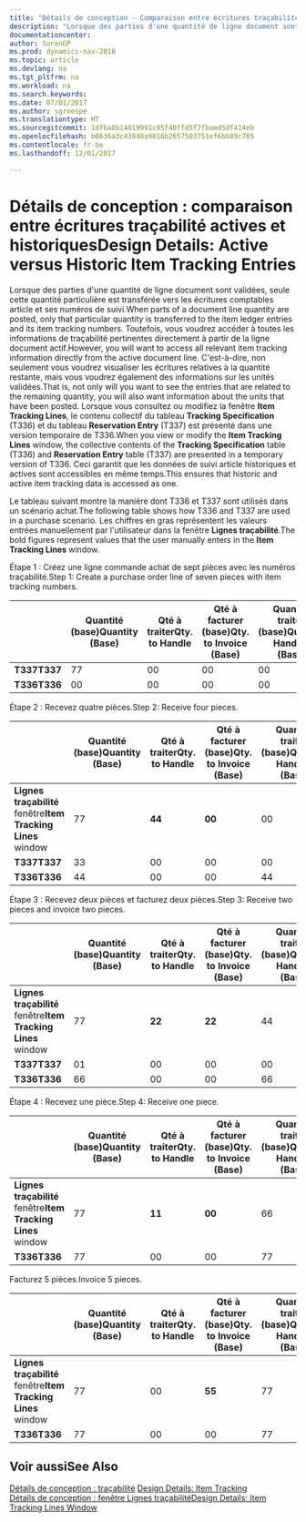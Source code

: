 ```yaml
---
title: "Détails de conception - Comparaison entre écritures traçabilité actives et historiques"
description: "Lorsque des parties d'une quantité de ligne document sont validées, seule cette quantité particulière est transférée vers les écritures comptables article et ses numéros de suivi. Toutefois, vous voudrez accéder à toutes les informations de traçabilité pertinentes directement à partir de la ligne document actif. C'est-à-dire, non seulement vous voudrez visualiser les écritures relatives à la quantité restante, mais vous voudrez également des informations sur les unités validées. Lorsque vous consultez ou modifiez la fenêtre **Lignes traçabilité**, le contenu collectif du tableau **Spécification traçabilité** (T336) et du tableau **Ecriture réservation** (T337) est présenté dans une version temporaire de T336. Ceci garantit que les données de suivi article historiques et actives sont accessibles en même temps."
documentationcenter: 
author: SorenGP
ms.prod: dynamics-nav-2018
ms.topic: article
ms.devlang: na
ms.tgt_pltfrm: na
ms.workload: na
ms.search.keywords: 
ms.date: 07/01/2017
ms.author: sgroespe
ms.translationtype: HT
ms.sourcegitcommit: 1dfba8b14019991c95f40ffd5f7fbaed5df414eb
ms.openlocfilehash: b0636a3c43848a9016b2657503751ef6bb89c705
ms.contentlocale: fr-be
ms.lasthandoff: 12/01/2017

---
```

# <a name="design-details-active-versus-historic-item-tracking-entries"></a><span data-ttu-id="a720b-107">Détails de conception : comparaison entre écritures traçabilité actives et historiques</span><span class="sxs-lookup"><span data-stu-id="a720b-107">Design Details: Active versus Historic Item Tracking Entries</span></span>
<span data-ttu-id="a720b-108">Lorsque des parties d'une quantité de ligne document sont validées, seule cette quantité particulière est transférée vers les écritures comptables article et ses numéros de suivi.</span><span class="sxs-lookup"><span data-stu-id="a720b-108">When parts of a document line quantity are posted, only that particular quantity is transferred to the item ledger entries and its item tracking numbers.</span></span> <span data-ttu-id="a720b-109">Toutefois, vous voudrez accéder à toutes les informations de traçabilité pertinentes directement à partir de la ligne document actif.</span><span class="sxs-lookup"><span data-stu-id="a720b-109">However, you will want to access all relevant item tracking information directly from the active document line.</span></span> <span data-ttu-id="a720b-110">C'est-à-dire, non seulement vous voudrez visualiser les écritures relatives à la quantité restante, mais vous voudrez également des informations sur les unités validées.</span><span class="sxs-lookup"><span data-stu-id="a720b-110">That is, not only will you want to see the entries that are related to the remaining quantity, you will also want information about the units that have been posted.</span></span> <span data-ttu-id="a720b-111">Lorsque vous consultez ou modifiez la fenêtre **Item Tracking Lines**, le contenu collectif du tableau **Tracking Specification** (T336) et du tableau **Reservation Entry** (T337) est présenté dans une version temporaire de T336.</span><span class="sxs-lookup"><span data-stu-id="a720b-111">When you view or modify the **Item Tracking Lines** window, the collective contents of the **Tracking Specification** table (T336) and **Reservation Entry** table (T337) are presented in a temporary version of T336.</span></span> <span data-ttu-id="a720b-112">Ceci garantit que les données de suivi article historiques et actives sont accessibles en même temps.</span><span class="sxs-lookup"><span data-stu-id="a720b-112">This ensures that historic and active item tracking data is accessed as one.</span></span>  

 <span data-ttu-id="a720b-113">Le tableau suivant montre la manière dont T336 et T337 sont utilisés dans un scénario achat.</span><span class="sxs-lookup"><span data-stu-id="a720b-113">The following table shows how T336 and T337 are used in a purchase scenario.</span></span> <span data-ttu-id="a720b-114">Les chiffres en gras représentent les valeurs entrées manuellement par l'utilisateur dans la fenêtre **Lignes traçabilité**.</span><span class="sxs-lookup"><span data-stu-id="a720b-114">The bold figures represent values that the user manually enters in the **Item Tracking Lines** window.</span></span>  

 <span data-ttu-id="a720b-115">Étape 1 : Créez une ligne commande achat de sept pièces avec les numéros traçabilité.</span><span class="sxs-lookup"><span data-stu-id="a720b-115">Step 1: Create a purchase order line of seven pieces with item tracking numbers.</span></span>  

||<span data-ttu-id="a720b-116">**Quantité (base)**</span><span class="sxs-lookup"><span data-stu-id="a720b-116">**Quantity (Base)**</span></span>|<span data-ttu-id="a720b-117">**Qté à traiter**</span><span class="sxs-lookup"><span data-stu-id="a720b-117">**Qty. to Handle**</span></span>|<span data-ttu-id="a720b-118">**Qté à facturer (base)**</span><span class="sxs-lookup"><span data-stu-id="a720b-118">**Qty. to Invoice (Base)**</span></span>|<span data-ttu-id="a720b-119">**Quantité traitée (base)**</span><span class="sxs-lookup"><span data-stu-id="a720b-119">**Quantity Handled (Base)**</span></span>|<span data-ttu-id="a720b-120">**Quantité facturée (base)**</span><span class="sxs-lookup"><span data-stu-id="a720b-120">**Quantity Invoiced (Base)**</span></span>|  
|-|----------------------------------------------|--------------------------------------------|------------------------------------------------------|-------------------------------------------------------|--------------------------------------------------------|  
|<span data-ttu-id="a720b-121">**T337**</span><span class="sxs-lookup"><span data-stu-id="a720b-121">**T337**</span></span>|<span data-ttu-id="a720b-122">7</span><span class="sxs-lookup"><span data-stu-id="a720b-122">7</span></span>|<span data-ttu-id="a720b-123">0</span><span class="sxs-lookup"><span data-stu-id="a720b-123">0</span></span>|<span data-ttu-id="a720b-124">0</span><span class="sxs-lookup"><span data-stu-id="a720b-124">0</span></span>|<span data-ttu-id="a720b-125">0</span><span class="sxs-lookup"><span data-stu-id="a720b-125">0</span></span>|<span data-ttu-id="a720b-126">0</span><span class="sxs-lookup"><span data-stu-id="a720b-126">0</span></span>|  
|<span data-ttu-id="a720b-127">**T336**</span><span class="sxs-lookup"><span data-stu-id="a720b-127">**T336**</span></span>|<span data-ttu-id="a720b-128">0</span><span class="sxs-lookup"><span data-stu-id="a720b-128">0</span></span>|<span data-ttu-id="a720b-129">0</span><span class="sxs-lookup"><span data-stu-id="a720b-129">0</span></span>|<span data-ttu-id="a720b-130">0</span><span class="sxs-lookup"><span data-stu-id="a720b-130">0</span></span>|<span data-ttu-id="a720b-131">0</span><span class="sxs-lookup"><span data-stu-id="a720b-131">0</span></span>|<span data-ttu-id="a720b-132">0</span><span class="sxs-lookup"><span data-stu-id="a720b-132">0</span></span>|  

 <span data-ttu-id="a720b-133">Étape 2 : Recevez quatre pièces.</span><span class="sxs-lookup"><span data-stu-id="a720b-133">Step 2: Receive four pieces.</span></span>  

||<span data-ttu-id="a720b-134">**Quantité (base)**</span><span class="sxs-lookup"><span data-stu-id="a720b-134">**Quantity (Base)**</span></span>|<span data-ttu-id="a720b-135">**Qté à traiter**</span><span class="sxs-lookup"><span data-stu-id="a720b-135">**Qty. to Handle**</span></span>|<span data-ttu-id="a720b-136">**Qté à facturer (base)**</span><span class="sxs-lookup"><span data-stu-id="a720b-136">**Qty. to Invoice (Base)**</span></span>|<span data-ttu-id="a720b-137">**Quantité traitée (base)**</span><span class="sxs-lookup"><span data-stu-id="a720b-137">**Quantity Handled (Base)**</span></span>|<span data-ttu-id="a720b-138">**Quantité facturée (base)**</span><span class="sxs-lookup"><span data-stu-id="a720b-138">**Quantity Invoiced (Base)**</span></span>|  
|-|----------------------------------------------|--------------------------------------------|------------------------------------------------------|-------------------------------------------------------|--------------------------------------------------------|  
|<span data-ttu-id="a720b-139">**Lignes traçabilité** fenêtre</span><span class="sxs-lookup"><span data-stu-id="a720b-139">**Item Tracking Lines** window</span></span>|<span data-ttu-id="a720b-140">7</span><span class="sxs-lookup"><span data-stu-id="a720b-140">7</span></span>|<span data-ttu-id="a720b-141">**4**</span><span class="sxs-lookup"><span data-stu-id="a720b-141">**4**</span></span>|<span data-ttu-id="a720b-142">**0**</span><span class="sxs-lookup"><span data-stu-id="a720b-142">**0**</span></span>|<span data-ttu-id="a720b-143">0</span><span class="sxs-lookup"><span data-stu-id="a720b-143">0</span></span>|<span data-ttu-id="a720b-144">0</span><span class="sxs-lookup"><span data-stu-id="a720b-144">0</span></span>|  
|<span data-ttu-id="a720b-145">**T337**</span><span class="sxs-lookup"><span data-stu-id="a720b-145">**T337**</span></span>|<span data-ttu-id="a720b-146">3</span><span class="sxs-lookup"><span data-stu-id="a720b-146">3</span></span>|<span data-ttu-id="a720b-147">0</span><span class="sxs-lookup"><span data-stu-id="a720b-147">0</span></span>|<span data-ttu-id="a720b-148">0</span><span class="sxs-lookup"><span data-stu-id="a720b-148">0</span></span>|<span data-ttu-id="a720b-149">0</span><span class="sxs-lookup"><span data-stu-id="a720b-149">0</span></span>|<span data-ttu-id="a720b-150">0</span><span class="sxs-lookup"><span data-stu-id="a720b-150">0</span></span>|  
|<span data-ttu-id="a720b-151">**T336**</span><span class="sxs-lookup"><span data-stu-id="a720b-151">**T336**</span></span>|<span data-ttu-id="a720b-152">4</span><span class="sxs-lookup"><span data-stu-id="a720b-152">4</span></span>|<span data-ttu-id="a720b-153">0</span><span class="sxs-lookup"><span data-stu-id="a720b-153">0</span></span>|<span data-ttu-id="a720b-154">0</span><span class="sxs-lookup"><span data-stu-id="a720b-154">0</span></span>|<span data-ttu-id="a720b-155">4</span><span class="sxs-lookup"><span data-stu-id="a720b-155">4</span></span>|<span data-ttu-id="a720b-156">0</span><span class="sxs-lookup"><span data-stu-id="a720b-156">0</span></span>|  

 <span data-ttu-id="a720b-157">Étape 3 : Recevez deux pièces et facturez deux pièces.</span><span class="sxs-lookup"><span data-stu-id="a720b-157">Step 3: Receive two pieces and invoice two pieces.</span></span>  

||<span data-ttu-id="a720b-158">**Quantité (base)**</span><span class="sxs-lookup"><span data-stu-id="a720b-158">**Quantity (Base)**</span></span>|<span data-ttu-id="a720b-159">**Qté à traiter**</span><span class="sxs-lookup"><span data-stu-id="a720b-159">**Qty. to Handle**</span></span>|<span data-ttu-id="a720b-160">**Qté à facturer (base)**</span><span class="sxs-lookup"><span data-stu-id="a720b-160">**Qty. to Invoice (Base)**</span></span>|<span data-ttu-id="a720b-161">**Quantité traitée (base)**</span><span class="sxs-lookup"><span data-stu-id="a720b-161">**Quantity Handled (Base)**</span></span>|<span data-ttu-id="a720b-162">**Quantité facturée (base)**</span><span class="sxs-lookup"><span data-stu-id="a720b-162">**Quantity Invoiced (Base)**</span></span>|  
|-|----------------------------------------------|--------------------------------------------|------------------------------------------------------|-------------------------------------------------------|--------------------------------------------------------|  
|<span data-ttu-id="a720b-163">**Lignes traçabilité** fenêtre</span><span class="sxs-lookup"><span data-stu-id="a720b-163">**Item Tracking Lines** window</span></span>|<span data-ttu-id="a720b-164">7</span><span class="sxs-lookup"><span data-stu-id="a720b-164">7</span></span>|<span data-ttu-id="a720b-165">**2**</span><span class="sxs-lookup"><span data-stu-id="a720b-165">**2**</span></span>|<span data-ttu-id="a720b-166">**2**</span><span class="sxs-lookup"><span data-stu-id="a720b-166">**2**</span></span>|<span data-ttu-id="a720b-167">4</span><span class="sxs-lookup"><span data-stu-id="a720b-167">4</span></span>|<span data-ttu-id="a720b-168">0</span><span class="sxs-lookup"><span data-stu-id="a720b-168">0</span></span>|  
|<span data-ttu-id="a720b-169">**T337**</span><span class="sxs-lookup"><span data-stu-id="a720b-169">**T337**</span></span>|<span data-ttu-id="a720b-170">0</span><span class="sxs-lookup"><span data-stu-id="a720b-170">1</span></span>|<span data-ttu-id="a720b-171">0</span><span class="sxs-lookup"><span data-stu-id="a720b-171">0</span></span>|<span data-ttu-id="a720b-172">0</span><span class="sxs-lookup"><span data-stu-id="a720b-172">0</span></span>|<span data-ttu-id="a720b-173">0</span><span class="sxs-lookup"><span data-stu-id="a720b-173">0</span></span>|<span data-ttu-id="a720b-174">0</span><span class="sxs-lookup"><span data-stu-id="a720b-174">0</span></span>|  
|<span data-ttu-id="a720b-175">**T336**</span><span class="sxs-lookup"><span data-stu-id="a720b-175">**T336**</span></span>|<span data-ttu-id="a720b-176">6</span><span class="sxs-lookup"><span data-stu-id="a720b-176">6</span></span>|<span data-ttu-id="a720b-177">0</span><span class="sxs-lookup"><span data-stu-id="a720b-177">0</span></span>|<span data-ttu-id="a720b-178">0</span><span class="sxs-lookup"><span data-stu-id="a720b-178">0</span></span>|<span data-ttu-id="a720b-179">6</span><span class="sxs-lookup"><span data-stu-id="a720b-179">6</span></span>|<span data-ttu-id="a720b-180">2</span><span class="sxs-lookup"><span data-stu-id="a720b-180">2</span></span>|  

 <span data-ttu-id="a720b-181">Étape 4 : Recevez une pièce.</span><span class="sxs-lookup"><span data-stu-id="a720b-181">Step 4: Receive one piece.</span></span>  

||<span data-ttu-id="a720b-182">**Quantité (base)**</span><span class="sxs-lookup"><span data-stu-id="a720b-182">**Quantity (Base)**</span></span>|<span data-ttu-id="a720b-183">**Qté à traiter**</span><span class="sxs-lookup"><span data-stu-id="a720b-183">**Qty. to Handle**</span></span>|<span data-ttu-id="a720b-184">**Qté à facturer (base)**</span><span class="sxs-lookup"><span data-stu-id="a720b-184">**Qty. to Invoice (Base)**</span></span>|<span data-ttu-id="a720b-185">**Quantité traitée (base)**</span><span class="sxs-lookup"><span data-stu-id="a720b-185">**Quantity Handled (Base)**</span></span>|<span data-ttu-id="a720b-186">**Quantité facturée (base)**</span><span class="sxs-lookup"><span data-stu-id="a720b-186">**Quantity Invoiced (Base)**</span></span>|  
|-|----------------------------------------------|--------------------------------------------|------------------------------------------------------|-------------------------------------------------------|--------------------------------------------------------|  
|<span data-ttu-id="a720b-187">**Lignes traçabilité** fenêtre</span><span class="sxs-lookup"><span data-stu-id="a720b-187">**Item Tracking Lines** window</span></span>|<span data-ttu-id="a720b-188">7</span><span class="sxs-lookup"><span data-stu-id="a720b-188">7</span></span>|<span data-ttu-id="a720b-189">**1**</span><span class="sxs-lookup"><span data-stu-id="a720b-189">**1**</span></span>|<span data-ttu-id="a720b-190">**0**</span><span class="sxs-lookup"><span data-stu-id="a720b-190">**0**</span></span>|<span data-ttu-id="a720b-191">6</span><span class="sxs-lookup"><span data-stu-id="a720b-191">6</span></span>|<span data-ttu-id="a720b-192">2</span><span class="sxs-lookup"><span data-stu-id="a720b-192">2</span></span>|  
|<span data-ttu-id="a720b-193">**T336**</span><span class="sxs-lookup"><span data-stu-id="a720b-193">**T336**</span></span>|<span data-ttu-id="a720b-194">7</span><span class="sxs-lookup"><span data-stu-id="a720b-194">7</span></span>|<span data-ttu-id="a720b-195">0</span><span class="sxs-lookup"><span data-stu-id="a720b-195">0</span></span>|<span data-ttu-id="a720b-196">0</span><span class="sxs-lookup"><span data-stu-id="a720b-196">0</span></span>|<span data-ttu-id="a720b-197">7</span><span class="sxs-lookup"><span data-stu-id="a720b-197">7</span></span>|<span data-ttu-id="a720b-198">2</span><span class="sxs-lookup"><span data-stu-id="a720b-198">2</span></span>|  

 <span data-ttu-id="a720b-199">Facturez 5 pièces.</span><span class="sxs-lookup"><span data-stu-id="a720b-199">Invoice 5 pieces.</span></span>  

||<span data-ttu-id="a720b-200">**Quantité (base)**</span><span class="sxs-lookup"><span data-stu-id="a720b-200">**Quantity (Base)**</span></span>|<span data-ttu-id="a720b-201">**Qté à traiter**</span><span class="sxs-lookup"><span data-stu-id="a720b-201">**Qty. to Handle**</span></span>|<span data-ttu-id="a720b-202">**Qté à facturer (base)**</span><span class="sxs-lookup"><span data-stu-id="a720b-202">**Qty. to Invoice (Base)**</span></span>|<span data-ttu-id="a720b-203">**Quantité traitée (base)**</span><span class="sxs-lookup"><span data-stu-id="a720b-203">**Quantity Handled (Base)**</span></span>|<span data-ttu-id="a720b-204">**Quantité facturée (base)**</span><span class="sxs-lookup"><span data-stu-id="a720b-204">**Quantity Invoiced (Base)**</span></span>|  
|-|----------------------------------------------|--------------------------------------------|------------------------------------------------------|-------------------------------------------------------|--------------------------------------------------------|  
|<span data-ttu-id="a720b-205">**Lignes traçabilité** fenêtre</span><span class="sxs-lookup"><span data-stu-id="a720b-205">**Item Tracking Lines** window</span></span>|<span data-ttu-id="a720b-206">7</span><span class="sxs-lookup"><span data-stu-id="a720b-206">7</span></span>|<span data-ttu-id="a720b-207">0</span><span class="sxs-lookup"><span data-stu-id="a720b-207">0</span></span>|<span data-ttu-id="a720b-208">**5**</span><span class="sxs-lookup"><span data-stu-id="a720b-208">**5**</span></span>|<span data-ttu-id="a720b-209">7</span><span class="sxs-lookup"><span data-stu-id="a720b-209">7</span></span>|<span data-ttu-id="a720b-210">2</span><span class="sxs-lookup"><span data-stu-id="a720b-210">2</span></span>|  
|<span data-ttu-id="a720b-211">**T336**</span><span class="sxs-lookup"><span data-stu-id="a720b-211">**T336**</span></span>|<span data-ttu-id="a720b-212">7</span><span class="sxs-lookup"><span data-stu-id="a720b-212">7</span></span>|<span data-ttu-id="a720b-213">0</span><span class="sxs-lookup"><span data-stu-id="a720b-213">0</span></span>|<span data-ttu-id="a720b-214">0</span><span class="sxs-lookup"><span data-stu-id="a720b-214">0</span></span>|<span data-ttu-id="a720b-215">7</span><span class="sxs-lookup"><span data-stu-id="a720b-215">7</span></span>|<span data-ttu-id="a720b-216">7</span><span class="sxs-lookup"><span data-stu-id="a720b-216">7</span></span>|  

## <a name="see-also"></a><span data-ttu-id="a720b-217">Voir aussi</span><span class="sxs-lookup"><span data-stu-id="a720b-217">See Also</span></span>  
 <span data-ttu-id="a720b-218">[Détails de conception : traçabilité](design-details-item-tracking.md) </span><span class="sxs-lookup"><span data-stu-id="a720b-218">[Design Details: Item Tracking](design-details-item-tracking.md) </span></span>  
 [<span data-ttu-id="a720b-219">Détails de conception : fenêtre Lignes traçabilité</span><span class="sxs-lookup"><span data-stu-id="a720b-219">Design Details: Item Tracking Lines Window</span></span>](design-details-item-tracking-lines-window.md)

